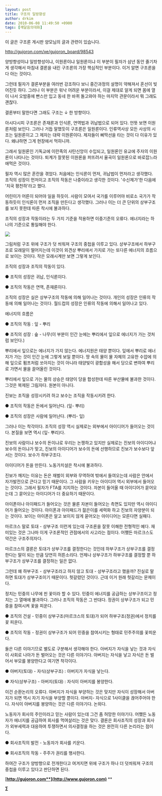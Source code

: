 ```yaml
---
layout: post
title: 구조의 일방향성
author: drkim
date: 2010-06-08 11:49:50 +0900
tags: [깨달음의대화]
---
```

  




이 글은 구조론 게시판 양모님의 글과 관련이 있습니다.



http://gujoron.com/xe/gujoron_board/98543



양방향성이냐 일방향성이냐, 이원론이냐 일원론이냐 이 부분이 필자가 삼년 동안 줄기차게 생각해서 마침내 결론을 내린 구조론의 가장 핵심적인 부분이다. 이거 알면 구조론을 다 아는 것이다. 



그런데 필자가 결론부분을 여러번 강조하다 보니 중간과정의 설명이 약해져서 혼선이 빚어진듯 하다. 그러나 이 부분은 워낙 어려운 부분이라서, 이걸 제대로 알게 되면 몸에 열이 나서 오밤중에 빤스만 입고 동네 한 바퀴 돌고와야 하는 마지막 관문이라서 뭐 그래도 괜찮다. 



결론부터 말한다면 그래도 구조는 ↓ 한 방향이다.



아시다시피 구조론은 존재론과 인식론, 연역법과 귀납법으로 되어 있다. 언뜻 보면 이원론처럼 보인다. 그러나 거듭 말했듯이 구조론은 일원론이다. 인류역사상 모든 사상의 시조는 일원론이고 그 제자는 대략 이원론이다. 제자들이 삐딱선을 타는 것이 다 이유가 있다. 왜냐하면 그게 현장에서 먹히니까. 



그래서 일원론인 기독교에 이란족의 사탄신앙이 수입되고, 일원론인 유교에 주자의 이원론이 나타나는 것이다. 퇴계가 잘못된 이원론을 퍼뜨려서 율곡이 일원론으로 바로잡느라 애먹은 것이다. 



필자 역시 많은 혼란을 겪었다. 처음에는 인식론이 먼저, 귀납법이 먼저라고 생각했다. 조직의 성장이 먼저이고 조직의 작동은 나중이라고 생각한 것이다. '수신제가'한 다음에 '치국 평천하'라고 했다. 



어린이가 어른이 되어야 일을 하듯이. 사람이 모여서 국가를 이루어야 비로소 국가가 작동하듯이 인식론이 먼저 조직을 만든다고 생각했다. 그러나 이는 더 큰 단위의 상부구조를 보지 못한데 따른 착시에 불과하다. 



조직의 성장과 작동이라는 두 가지 기준을 적용하면 이중기준의 오류다. 에너지라는 하나의 기준으로 통일해야 한다.



![](http://gujoron.com/xe//files/attach/images/198/620/098/11.jpg)



그림처럼 구조 위에 구조가 덧 씌워져 구조의 중첩을 이루고 있다. 상부구조에서 하부구조로 모래알이 떨어지는데 이것이 외견상 뿌리에서 가지로 가는 또다른 에너지의 흐름으로 보이는 것이다. 작은 모래시계만 보면 그렇게 보인다.



조직의 성장과 조직의 작동이 있다.



● 조직의 성장은 귀납, 인식론이다.

● 조직의 작동은 연역, 존재론이다.



조직의 성장은 실은 상부구조의 작동에 의해 일어나는 것이다. 개인의 성장은 인류의 작동에 의해 일어나는 것이다. 월드컵의 성장은 인류의 작동에 의해서 일어나고 있다.



에너지의 흐름은 



● 조직의 작동 : 잎 - 뿌리

● 조직의 성장 : 숲 - 나무(이 부분이 인간 눈에는 뿌리에서 잎으로 에너지가 가는 것처럼 보인다.)



뿌리에서 잎으로는 에너지가 가지 않는다. 에너지원은 태양 뿐이다. 잎에서 뿌리로 에너지가 가는 것이 인간 눈에 그렇게 보일 뿐이다. 땅 속의 물이 물 자체의 고유한 수압에 의해 잎으로 펌프처럼 쏘아지는 것이 아니라 태양빛이 광합성을 해서 당으로 변하여 뿌리로 가면서 물을 끌어올린 것이다. 



뿌리에서 잎으로 가는 물의 상승은 태양이 당을 합성한데 따른 부산물에 불과한 것이다. 그것은 복제된 그림자다. 원본이 아니다. 



진보는 조직을 성장시키려 하고 보수는 조직을 작동시키려 한다. 



● 조직의 작동은 돈에서 일어난다. (잎- 뿌리)

● 조직의 성장은 사람에 일어난다. (뿌리- 잎)



그러나 이는 착각이다. 조직의 성장 역시 실제로는 외부에서 아이디어가 들어오는 것이다. 본질을 보면 역시 (잎- 뿌리)다. 



진보의 사람이냐 보수의 돈이냐로 우리는 논쟁하고 있지만 실제로는 진보의 아이디어냐 보수의 돈이냐가 맞고, 진보의 아이디어가 보수의 돈에 선행하므로 진보가 보수보다 앞서는 것이다. 보수가 하부구조다.



아이디어가 돈을 만든다. 노동가치설은 착시에 불과하다. 



진보가 깨지는 이유는 돈은 재벌이 외부와 무역하여 밖에서 들여오는데 사람은 안에서 자가발전으로 큰다고 믿기 때문이다. 그 사람을 키우는 아이디어 역시 외부에서 들어오는 것이다. 그래서 필자가 FTA를 지지하는 것이다. 자본이 들어올 때 아이디어가 묻어오는데 그 묻어오는 아이디어가 더 중요하기 때문이다.



아이폰이나 아이패드가 들어오는 것은 물론 자본이 들어오는 측면도 있지만 역시 아이디어가 들어오는 것이다. 아이폰과 아이패드가 젊은이를 세력화 하고 진보의 자양분이 되는 것이다. 보이는 아이폰은 알고 보이지 않게 묻어오는 아이디어는 모른다면 실패다. 



마르크스 말로 토대 - 상부구조 이런게 있는데 구조론을 잘못 이해한 전형적인 예다. 재미있는 것은 그나마 이게 구조론적인 관점에서의 사고라는 점이다. 어쨌든 마르크스도 약간은 구조주의자다. 



마르크스의 결론은 토대가 상부구조를 결정한다는 것인데 하부구조가 상부구조를 결정한다는 말이 되는 만큼 당연히 허튼소리다. 언제나 상부구조가 하부구조를 결정할 뿐 하부구조가 상부구조를 결정하는 일은 없다.



그런데 왜 하부구조 - 상부구조라고 하지 않고 토대 - 상부구조라고 했을까? 진실로 말하면 토대가 상부구조이기 때문이다. 헛갈렸던 것이다. 근데 이거 원래 헛갈리는 문제이다. 



정치는 민중의 나무에 핀 꽃이라 할 수 있다. 민중이 에너지를 공급하는 상부구조이고 정치는 그 열매에 불과하다. 그러나 조직의 작동은 그 반대다. 정권이 상부구조가 되고 민중을 참여시켜 꽃을 피운다.



● 조직의 건설 - 민중이 상부구조(마르크스의 토대)가 되어 하부구조(정권)에서 정치를 꽃 피운다.



● 조직의 작동 - 정권이 상부구조가 되어 민중을 참여시키는 형태로 민주주의를 꽃피운다. 



둘은 다른 이야기므로 별도로 구분해서 생각해야 한다. 아버지가 자식을 낳는 것과 자식이 사회로 나아가 돈 벌어오는 것은 다른 이야기다. 아버지는 자식을 낳고 자식은 돈 벌어서 부모를 봉양한다고 여기면 착각이다.



● 아버지(토대) - 자식(상부구조) : 아버지가 자식을 낳는다.

● 자식(상부구조) - 아버지(토대) : 자식이 아버지를 봉양한다.



이건 순환논리의 오류다. 아버지가 자식을 부양하는 것은 맞지만 자식이 성장해서 아버지가 되면 역시 자기 자식을 부양할 뿐이다. 아버지- 자식으로 1사이클을 끊어주어야 한다. 자식이 아버지를 봉양하는 것은 다른 이야기다. 논외다.



노동자가 회사의 주인이라고 믿는 사람이 있는데 그건 좀 허망한 이야기다. 어쨌든 노동자가 에너지를 공급하여 회사를 먹여살리는 것은 맞다. 결론은 회사조직의 성장과 회사가 외부세력과 대응하여 투쟁하면서 의사결정을 하는 것은 완전히 다른 논리라는 점이다. 



● 회사조직의 발전 - 노동자가 회사를 키운다.

● 회사조직의 작동 - 주주가 권리를 행사한다. 



하여간 구조가 양방향으로 전개한다고 여겨지면 위에 구조가 하나 더 덧씌워져 구조의 중첩을 이루고 있다고 판단하면 된다.



[**http://gujoron.com**](http://www.gujoron.com)** 
**

**∑**